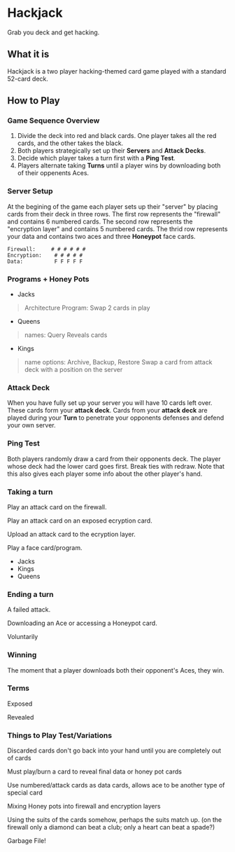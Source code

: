 # Hackjack

Grab you deck and get hacking.


## What it is

Hackjack is a two player hacking-themed card game played with a standard 52-card deck.


## How to Play

### Game Sequence Overview

1. Divide the deck into red and black cards. One player takes all the red cards, and the other takes the black.
2. Both players strategically set up their **Servers** and **Attack Decks**.
3. Decide which player takes a turn first with a **Ping Test**.
4. Players alternate taking **Turns** until a player wins by downloading both of their oppenents Aces.


### Server Setup

At the begining of the game each player sets up their "server" by placing cards from their deck in three rows. The first row represents the "firewall" and contains 6 numbered cards. The second row represents the "encryption layer" and contains 5 numbered cards. The thrid row represents your data and contains two aces and three **Honeypot** face cards.

```asci
Firewall:     # # # # # #
Encryption:    # # # # #
Data:          F F F F F
```

### Programs + Honey Pots

- Jacks
>Architecture Program: Swap 2 cards in play

- Queens
>names: Query
>Reveals cards

- Kings 
>name options: Archive, Backup, Restore
>Swap a card from attack deck with a position on the server

### Attack Deck

When you have fully set up your server you will have 10 cards left over. These cards form your **attack deck**. Cards from your **attack deck** are played during your **Turn** to penetrate your opponents defenses and defend your own server.

### Ping Test

Both players randomly draw a card from their opponents deck. The player whose deck had the lower card goes first. Break ties with redraw. Note that this also gives each player some info about the other player's hand.


### Taking a turn

Play an attack card on the firewall.

Play an attack card on an exposed ecryption card.

Upload an attack card to the ecryption layer.

Play a face card/program.

- Jacks
- Kings
- Queens

### Ending a turn

A failed attack.

Downloading an Ace or accessing a Honeypot card.

Voluntarily

### Winning

The moment that a player downloads both their opponent's Aces, they win.

### Terms

Exposed

Revealed



### Things to Play Test/Variations

Discarded cards don't go back into your hand until you are completely out of cards

Must play/burn a card to reveal final data or honey pot cards

Use numbered/attack cards as data cards, allows ace to be another type of special card

Mixing Honey pots into firewall and encryption layers

Using the suits of the cards somehow, perhaps the suits match up. (on the firewall only a diamond can beat a club; only a heart can beat a spade?)

Garbage File!


